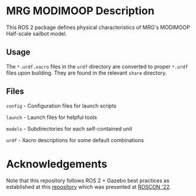 # MRG MODIMOOP Description

This ROS 2 package defines physical characteristics of MRG's MODIMOOP Half-scale sailbot model.

## Usage

The `*.urdf.xacro` files in the `urdf` directory are converted to proper `*.urdf` files upon building. They are found in the relevant `share` directory.


## Files

`config` - Configuration files for launch scripts

`launch` - Launch files for helpful tools

`models` - Subdirectories for each self-contained unit 

`urdf` - Xacro descriptions for some default combinations

# Acknowledgements

Note that this repository follows ROS 2 + Gazebo best practices as established at this [repository](https://github.com/gazebosim/ros_gz_project_template) which was presented at [ROSCON '22](https://vimeo.com/767127300).
